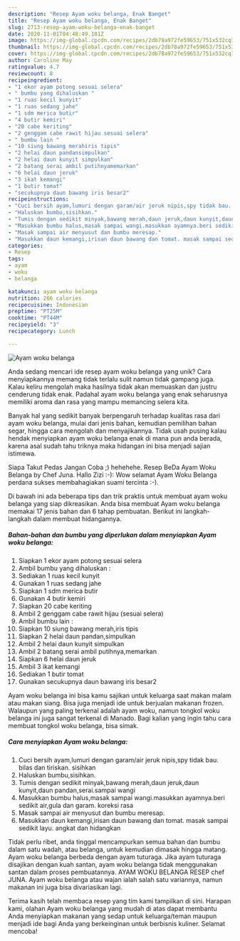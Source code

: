 ```yaml
---
description: "Resep Ayam woku belanga, Enak Banget"
title: "Resep Ayam woku belanga, Enak Banget"
slug: 2713-resep-ayam-woku-belanga-enak-banget
date: 2020-11-01T04:48:49.181Z
image: https://img-global.cpcdn.com/recipes/2db78a972fe59653/751x532cq70/ayam-woku-belanga-foto-resep-utama.jpg
thumbnail: https://img-global.cpcdn.com/recipes/2db78a972fe59653/751x532cq70/ayam-woku-belanga-foto-resep-utama.jpg
cover: https://img-global.cpcdn.com/recipes/2db78a972fe59653/751x532cq70/ayam-woku-belanga-foto-resep-utama.jpg
author: Caroline May
ratingvalue: 4.7
reviewcount: 8
recipeingredient:
- "1 ekor ayam potong sesuai selera"
- " bumbu yang dihaluskan "
- "1 ruas kecil kunyit"
- "1 ruas sedang jahe"
- "1 sdm merica butir"
- "4 butir kemiri"
- "20 cabe keriting"
- "2 genggam cabe rawit hijau sesuai selera"
- " bumbu lain "
- "10 siung bawang merahiris tipis"
- "2 helai daun pandansimpulkan"
- "2 helai daun kunyit simpulkan"
- "2 batang serai ambil putihnyamemarkan"
- "6 helai daun jeruk"
- "3 ikat kemangi"
- "1 butir tomat"
- "secukupnya daun bawang iris besar2"
recipeinstructions:
- "Cuci bersih ayam,lumuri dengan garam/air jeruk nipis,spy tidak bau. bilas dan tiriskan. sisihkan"
- "Haluskan bumbu,sisihkan."
- "Tumis dengan sedikit minyak,bawang merah,daun jeruk,daun kunyit,daun pandan,serai.sampai wangi"
- "Masukkan bumbu halus,masak sampai wangi.masukkan ayamnya.beri sedikit air,gula dan garam. koreksi rasa"
- "Masak sampai air menyusut dan bumbu meresap."
- "Masukkan daun kemangi,irisan daun bawang dan tomat. masak sampai sedikit layu. angkat dan hidangkan"
categories:
- Resep
tags:
- ayam
- woku
- belanga

katakunci: ayam woku belanga 
nutrition: 266 calories
recipecuisine: Indonesian
preptime: "PT25M"
cooktime: "PT44M"
recipeyield: "3"
recipecategory: Lunch

---
```



![Ayam woku belanga](https://img-global.cpcdn.com/recipes/2db78a972fe59653/751x532cq70/ayam-woku-belanga-foto-resep-utama.jpg)

Anda sedang mencari ide resep ayam woku belanga yang unik? Cara menyiapkannya memang tidak terlalu sulit namun tidak gampang juga. Kalau keliru mengolah maka hasilnya tidak akan memuaskan dan justru cenderung tidak enak. Padahal ayam woku belanga yang enak seharusnya memiliki aroma dan rasa yang mampu memancing selera kita.

Banyak hal yang sedikit banyak berpengaruh terhadap kualitas rasa dari ayam woku belanga, mulai dari jenis bahan, kemudian pemilihan bahan segar, hingga cara mengolah dan menyajikannya. Tidak usah pusing kalau hendak menyiapkan ayam woku belanga enak di mana pun anda berada, karena asal sudah tahu triknya maka hidangan ini bisa menjadi sajian istimewa.

Siapa Takut Pedas Jangan Coba ;) hehehehe. Resep BeDa Ayam Woku Belanga by Chef Juna. Hallo Zizi :-): Wow selamat Ayam Woku Belanga perdana sukses membahagiakan suami tercinta :-).


Di bawah ini ada beberapa tips dan trik praktis untuk membuat ayam woku belanga yang siap dikreasikan. Anda bisa membuat Ayam woku belanga memakai 17 jenis bahan dan 6 tahap pembuatan. Berikut ini langkah-langkah dalam membuat hidangannya.

<!--inarticleads1-->

##### Bahan-bahan dan bumbu yang diperlukan dalam menyiapkan Ayam woku belanga:

1. Siapkan 1 ekor ayam potong sesuai selera
1. Ambil  bumbu yang dihaluskan :
1. Sediakan 1 ruas kecil kunyit
1. Gunakan 1 ruas sedang jahe
1. Siapkan 1 sdm merica butir
1. Gunakan 4 butir kemiri
1. Siapkan 20 cabe keriting
1. Ambil 2 genggam cabe rawit hijau (sesuai selera)
1. Ambil  bumbu lain :
1. Siapkan 10 siung bawang merah,iris tipis
1. Siapkan 2 helai daun pandan,simpulkan
1. Ambil 2 helai daun kunyit simpulkan
1. Ambil 2 batang serai ambil putihnya,memarkan
1. Siapkan 6 helai daun jeruk
1. Ambil 3 ikat kemangi
1. Sediakan 1 butir tomat
1. Gunakan secukupnya daun bawang iris besar2


Ayam woku belanga ini bisa kamu sajikan untuk keluarga saat makan malam atau makan siang. Bisa juga menjadi ide untuk berjualan makanan frozen. Walaupun yang paling terkenal adalah ayam woku, namun tongkol woku belanga ini juga sangat terkenal di Manado. Bagi kalian yang ingin tahu cara membuat tongkol woku belanga, bisa simak. 

<!--inarticleads2-->

##### Cara menyiapkan Ayam woku belanga:

1. Cuci bersih ayam,lumuri dengan garam/air jeruk nipis,spy tidak bau. bilas dan tiriskan. sisihkan
1. Haluskan bumbu,sisihkan.
1. Tumis dengan sedikit minyak,bawang merah,daun jeruk,daun kunyit,daun pandan,serai.sampai wangi
1. Masukkan bumbu halus,masak sampai wangi.masukkan ayamnya.beri sedikit air,gula dan garam. koreksi rasa
1. Masak sampai air menyusut dan bumbu meresap.
1. Masukkan daun kemangi,irisan daun bawang dan tomat. masak sampai sedikit layu. angkat dan hidangkan


Tidak perlu ribet, anda tinggal mencampurkan semua bahan dan bumbu dalam satu wadah, atau belanga, untuk kemudian dimasak hingga matang. Ayam woku belanga berbeda dengan ayam tuturaga. Jika ayam tuturaga disajikan dengan kuah santan, ayam woku belanga tidak menggunakan santan dalam proses pembuatannya. AYAM WOKU BELANGA RESEP chef JUNA. Ayam woku belanga atau wajan ialah salah satu variannya, namun makanan ini juga bisa divariasikan lagi. 

Terima kasih telah membaca resep yang tim kami tampilkan di sini. Harapan kami, olahan Ayam woku belanga yang mudah di atas dapat membantu Anda menyiapkan makanan yang sedap untuk keluarga/teman maupun menjadi ide bagi Anda yang berkeinginan untuk berbisnis kuliner. Selamat mencoba!
